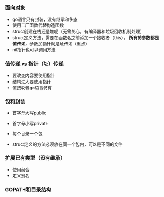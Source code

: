 ### 面向对象
- go语言只有封装，没有继承和多态
- 使用工厂函数代替构造函数
- struct创建在栈还是堆呢（无需关心，有编译器和垃圾回收机制处理）
- struct定义方法，需要在函数名之前添加一个接收者（this）， **所有的参数都是值传递**，参数加指针就是址传递（重点）
- nil指针也可以调用方法

### 值传递 vs 指针（址）传递
- 要改变内容要使用指针
- 结构过大要使用指针
- 值接收者go语言特有

### 包和封装
- 首字母大写public
- 首字母小写private

- 每个目录一个包
- struct定义的方法必须放在同一个包内，可以是不同的文件

### 扩展已有类型（没有继承）
- 使用组合
- 定义别名

### GOPATH和目录结构
